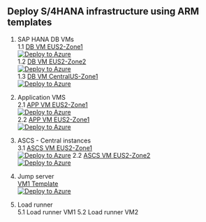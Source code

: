 ## Deploy S/4HANA infrastructure using ARM templates <br/>

1. SAP HANA DB VMs </br>
1.1 [DB VM EUS2-Zone1](https://github.com/ge-duta/azure-acp-public/blob/master/ACP-499/ACP-501VMs/1.DB-SAP-HANA-ARM/DBtemplate.json)  
[![Deploy to Azure ](https://aka.ms/deploytoazurebutton)](https://portal.azure.com/#create/Microsoft.Template/uri/https%3A%2F%2Fraw.githubusercontent.com%2Fge-duta%2Fazure-acp-public%2Fmaster%2FACP-499%2FACP-501VMs%2F1.DB-SAP-HANA-ARM%2FDBtemplate.json) </br>
1.2 [DB VM EUS2-Zone2](https://github.com/ge-duta/azure-acp-public/tree/master/ACP-499/ACP-501VMs/jumpVM)  
[![Deploy to Azure ](https://aka.ms/deploytoazurebutton)](https://portal.azure.com/#create/Microsoft.Template/uri/https%3A%2F%2Fraw.githubusercontent.com%2Fge-duta%2Fazure-acp-public%2Fmaster%2FACP-499%2FACP-501VMs%2FASCS-VM%2FASCStemplate.json) </br>
1.3 [DB VM CentralUS-Zone1](https://github.com/ge-duta/azure-acp-public/tree/master/ACP-499/ACP-501VMs/jumpVM)  
[![Deploy to Azure ](https://aka.ms/deploytoazurebutton)](https://portal.azure.com/#create/Microsoft.Template/uri/https%3A%2F%2Fraw.githubusercontent.com%2Fge-duta%2Fazure-acp-public%2Fmaster%2FACP-499%2FACP-501VMs%2FASCS-VM%2FASCStemplate.json) </br>

2. Application VMS </br>
2.1 [APP VM EUS2-Zone1](https://github.com/ge-duta/azure-acp-public/tree/master/ACP-499/ACP-501VMs/APP)   
[![Deploy to Azure ](https://aka.ms/deploytoazurebutton)](https://portal.azure.com/#create/Microsoft.Template/uri/https%3A%2F%2Fraw.githubusercontent.com%2Fge-duta%2Fazure-acp-public%2Fmaster%2FACP-499%2FACP-501VMs%2FAPP%2FAPP-VM01-template.json)  
2.2 [APP VM EUS2-Zone1](https://github.com/ge-duta/azure-acp-public/tree/master/ACP-499/ACP-501VMs/APP)   
[![Deploy to Azure ](https://aka.ms/deploytoazurebutton)](https://portal.azure.com/#create/Microsoft.Template/uri/https%3A%2F%2Fraw.githubusercontent.com%2Fge-duta%2Fazure-acp-public%2Fmaster%2FACP-499%2FACP-501VMs%2FAPP%2FAPP-VM01-template.json)  


3. ASCS - Central instances </br>
3.1 [ASCS VM EUS2-Zone1](https://github.com/ge-duta/azure-acp-public/tree/master/ACP-499/ACP-501VMs)  
[![Deploy to Azure ](https://aka.ms/deploytoazurebutton)](https://portal.azure.com/#create/Microsoft.Template/uri/https%3A%2F%2Fraw.githubusercontent.com%2Fge-duta%2Fazure-acp-public%2Fmaster%2FACP-499%2FACP-501VMs%2FASCS-VM%2FASCStemplate.json) 
2.2 [ASCS VM EUS2-Zone2](https://github.com/ge-duta/azure-acp-public/tree/master/ACP-499/ACP-501VMs)  
[![Deploy to Azure ](https://aka.ms/deploytoazurebutton)](https://portal.azure.com/#create/Microsoft.Template/uri/https%3A%2F%2Fraw.githubusercontent.com%2Fge-duta%2Fazure-acp-public%2Fmaster%2FACP-499%2FACP-501VMs%2FASCS-VM2%2FASCStemplate.json) 

4. Jump server</br>
 [VM1 Template](https://github.com/ge-duta/azure-acp-public/tree/master/ACP-499/ACP-501VMs/jumpVM)      
[![Deploy to Azure ](https://aka.ms/deploytoazurebutton)](https://portal.azure.com/#create/Microsoft.Template/uri/https%3A%2F%2Fraw.githubusercontent.com%2Fge-duta%2Fazure-acp-public%2Fmaster%2FACP-499%2FACP-501VMs%2FjumpVM%2FJumpVMtemplate.json)  

5. Load runner </br>
5.1 Load runner VM1
5.2 Load runner VM2